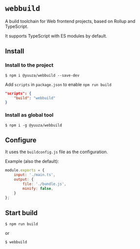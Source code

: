 # `webbuild`

A build toolchain for Web frontend projects, based on Rollup and TypeScript.

It supports TypeScript with ES modules by default.

## Install

### Install to the project

```shell
$ npm i @yuuza/webbuild --save-dev
```

Add `scripts` in `package.json` to enable `npm run build`

```json
"scripts": {
    "build": "webbuild"
}
```

### Install as global tool

```shell
$ npm i -g @yuuza/webbuild
```

## Configure

It uses the `buildconfig.js` file as the configuration.

Example (also the default):
```js
module.exports = {
    input: './main.ts',
    output: {
        file: './bundle.js',
        minify: false,
    }
};
```

## Start build

```shell
$ npm run build
```
or
```shell
$ webbuild
```